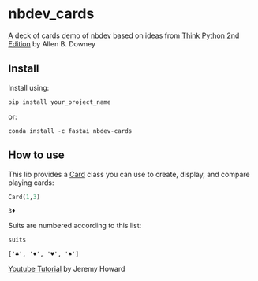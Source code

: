 nbdev_cards
================

<!-- WARNING: THIS FILE WAS AUTOGENERATED! DO NOT EDIT! -->

A deck of cards demo of [nbdev](https://nbdev.fast.ai) based on ideas
from [Think Python 2nd
Edition](https://greenteapress.com/wp/think-python-2e/) by Allen B.
Downey

## Install

Install using:

`pip install your_project_name`

or:

`conda install -c fastai nbdev-cards`

## How to use

This lib provides a
[Card](https://Ashish-Soni08.github.io/nbdev-cards/nbdev_cards.card.html#card)
class you can use to create, display, and compare playing cards:

``` python
Card(1,3)
```

    3♦

Suits are numbered according to this list:

``` python
suits
```

    ['♣', '♦', '♥', '♠']


[Youtube Tutorial](https://www.youtube.com/watch?v=0pWjZByJ3Lk) by Jeremy Howard
